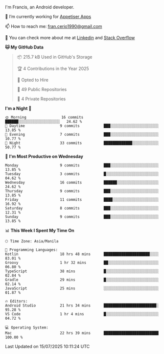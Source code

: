 
I'm Francis, an Android developer.

🔭 I’m currently working for [Appetiser Apps](http://appetiser.com.au)

📫 How to reach me: fran.cerio1990@gmail.com

👀 You can check more about me at [Linkedin](https://www.linkedin.com/in/francerio/) and [Stack Overflow](https://stackoverflow.com/users/1614267/fran-ceriu)



<!--START_SECTION:waka-->
**🐱 My GitHub Data** 

> 📦 215.7 kB Used in GitHub's Storage 
 > 
> 🏆 4 Contributions in the Year 2025
 > 
> 💼 Opted to Hire
 > 
> 📜 49 Public Repositories 
 > 
> 🔑 4 Private Repositories 
 > 
**I'm a Night 🦉** 

```text
🌞 Morning                16 commits          ██████░░░░░░░░░░░░░░░░░░░   24.62 % 
🌆 Daytime                9 commits           ███░░░░░░░░░░░░░░░░░░░░░░   13.85 % 
🌃 Evening                7 commits           ███░░░░░░░░░░░░░░░░░░░░░░   10.77 % 
🌙 Night                  33 commits          █████████████░░░░░░░░░░░░   50.77 % 
```
📅 **I'm Most Productive on Wednesday** 

```text
Monday                   9 commits           ███░░░░░░░░░░░░░░░░░░░░░░   13.85 % 
Tuesday                  3 commits           █░░░░░░░░░░░░░░░░░░░░░░░░   04.62 % 
Wednesday                16 commits          ██████░░░░░░░░░░░░░░░░░░░   24.62 % 
Thursday                 9 commits           ███░░░░░░░░░░░░░░░░░░░░░░   13.85 % 
Friday                   11 commits          ████░░░░░░░░░░░░░░░░░░░░░   16.92 % 
Saturday                 8 commits           ███░░░░░░░░░░░░░░░░░░░░░░   12.31 % 
Sunday                   9 commits           ███░░░░░░░░░░░░░░░░░░░░░░   13.85 % 
```


📊 **This Week I Spent My Time On** 

```text
🕑︎ Time Zone: Asia/Manila

💬 Programming Languages: 
Kotlin                   18 hrs 48 mins      █████████████████████░░░░   83.01 % 
Groovy                   1 hr 32 mins        ██░░░░░░░░░░░░░░░░░░░░░░░   06.80 % 
TypeScript               38 mins             █░░░░░░░░░░░░░░░░░░░░░░░░   02.84 % 
Gradle                   29 mins             █░░░░░░░░░░░░░░░░░░░░░░░░   02.14 % 
JavaScript               25 mins             ░░░░░░░░░░░░░░░░░░░░░░░░░   01.87 % 

🔥 Editors: 
Android Studio           21 hrs 34 mins      ████████████████████████░   95.28 % 
VS Code                  1 hr 4 mins         █░░░░░░░░░░░░░░░░░░░░░░░░   04.72 % 

💻 Operating System: 
Mac                      22 hrs 39 mins      █████████████████████████   100.00 % 
```


 Last Updated on 15/07/2025 10:11:24 UTC
<!--END_SECTION:waka-->
